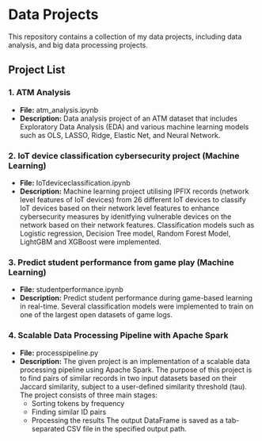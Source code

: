 # Data Projects

This repository contains a collection of my data projects, including data analysis, and big data processing projects.

## Project List

### 1. ATM Analysis
- **File:** atm_analysis.ipynb
- **Description:** Data analysis project of an ATM dataset that includes Exploratory Data Analysis (EDA) and various machine learning models such as OLS, LASSO, Ridge, Elastic Net, and Neural Network.

### 2. IoT device classification cybersecurity project (Machine Learning)
- **File:** IoTdeviceclassification.ipynb
- **Description:** Machine learning project utilising IPFIX records (network level features of IoT devices) from 26 different IoT devices to classify IoT devices based on their network
  level features to enhance cybersecurity measures by idenitfying vulnerable devices on the network based on their network features. Classification models such as Logistic regression, Decision Tree model, Random Forest Model, LightGBM and XGBoost were implemented.

### 3. Predict student performance from game play (Machine Learning)
- **File:** studentperformance.ipynb
- **Description:** Predict student performance during game-based learning in real-time. Several classification models were implemented to train on one of the largest open datasets of game logs.


### 4. Scalable Data Processing Pipeline with Apache Spark
- **File:** processpipeline.py
- **Description:** The given project is an implementation of a scalable data processing pipeline using Apache Spark. The purpose of this project is to find pairs of similar records in two input datasets based on their Jaccard similarity, subject to a user-defined similarity threshold (tau). The project consists of three main stages:
  - Sorting tokens by frequency
  - Finding similar ID pairs
  - Processing the results
  The output DataFrame is saved as a tab-separated CSV file in the specified output path.

